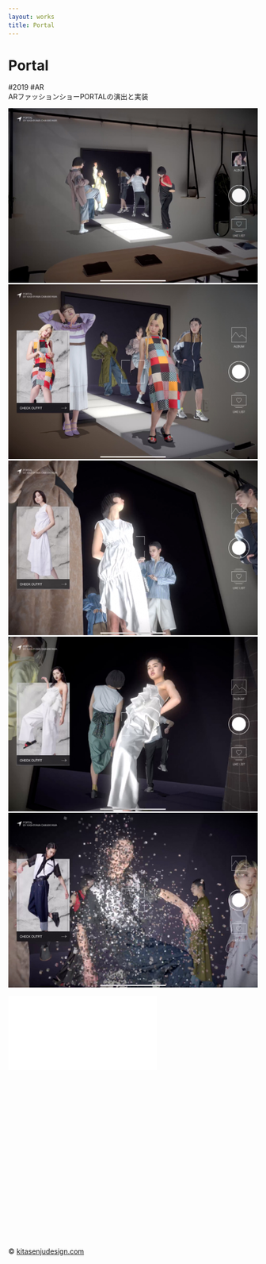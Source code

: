 ```yaml
---
layout: works
title: Portal
---
```


# Portal

<div class="tags">#2019 #AR</div>

<div class="description">
  ARファッションショーPORTALの演出と実装
</div>

![portal](../img/portal01.jpg)
![portal](../img/portal02.jpg)
![portal](../img/portal03.jpg)
![portal](../img/portal04.jpg)
![portal](../img/portal05.jpg)

<div class="video" style="padding: 0 0 70%;">
<iframe src="//player.vimeo.com/video/351896309" frameborder="0" webkitAllowFullScreen mozallowfullscreen allowFullScreen></iframe>
</div>

<div class="footer">
  &copy; <a href="https://kitasenjudesign.com">kitasenjudesign.com</a>
</div>
